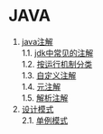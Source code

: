 # JAVA

1. [java注解](./java注解.md#java注解)    
 1.1. [jdk中常见的注解](./java注解.md#jdk中常见的注解)    
 1.2. [按运行机制分类](./java注解.md#按运行机制分类)    
 1.3. [自定义注解](./java注解.md#自定义注解)    
 1.4. [元注解](./java注解.md#元注解)    
 1.5. [解析注解](./java注解.md#解析注解)    
2. [设计模式](./设计模式.md#设计模式)    
 2.1. [单例模式](./单例模式.md#单例模式)    
